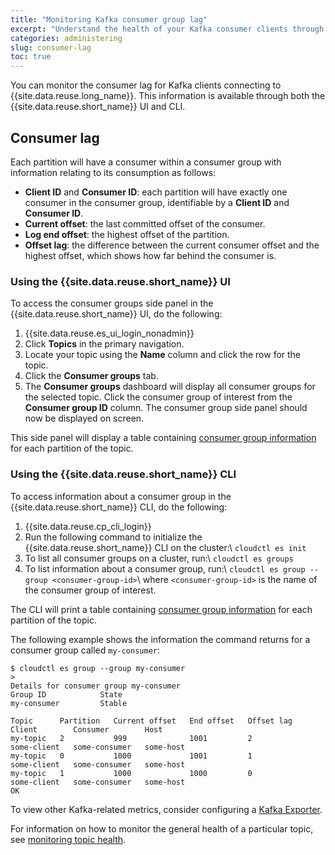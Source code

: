 ```yaml
---
title: "Monitoring Kafka consumer group lag"
excerpt: "Understand the health of your Kafka consumer clients through monitoring heuristics such as lag."
categories: administering
slug: consumer-lag
toc: true
---
```


You can monitor the consumer lag for Kafka clients connecting to {{site.data.reuse.long_name}}. This information is available through both the {{site.data.reuse.short_name}} UI and CLI.

## Consumer lag

Each partition will have a consumer within a consumer group with information relating to its consumption as follows:

- **Client ID** and **Consumer ID**: each partition will have exactly one consumer in the consumer group, identifiable by a **Client ID** and **Consumer ID**.
- **Current offset**: the last committed offset of the consumer.
- **Log end offset**: the highest offset of the partition.
- **Offset lag**: the difference between the current consumer offset and the highest offset, which shows how far behind the consumer is.

### Using the {{site.data.reuse.short_name}} UI

To access the consumer groups side panel in the {{site.data.reuse.short_name}} UI, do the following:

1. {{site.data.reuse.es_ui_login_nonadmin}}
2. Click **Topics** in the primary navigation.
3. Locate your topic using the **Name** column and click the row for the topic.
4. Click the **Consumer groups** tab.
5. The **Consumer groups** dashboard will display all consumer groups for the selected topic.
   Click the consumer group of interest from the **Consumer group ID** column.
   The consumer group side panel should now be displayed on screen.

This side panel will display a table containing [consumer group information](#consumer-lag) for each partition of the topic.

### Using the {{site.data.reuse.short_name}} CLI

To access information about a consumer group in the {{site.data.reuse.short_name}} CLI, do the following:

1. {{site.data.reuse.cp_cli_login}}
2. Run the following command to initialize the {{site.data.reuse.short_name}} CLI on the cluster:\\
   `cloudctl es init`
3. To list all consumer groups on a cluster, run:\\
   `cloudctl es groups`
4. To list information about a consumer group, run:\\
   `cloudctl es group --group <consumer-group-id>`\\
   where `<consumer-group-id>` is the name of the consumer group of interest.

The CLI will print a table containing [consumer group information](#consumer-lag) for each partition of the topic.

The following example shows the information the command returns for a consumer group called `my-consumer`:

```
$ cloudctl es group --group my-consumer
>
Details for consumer group my-consumer
Group ID            State
my-consumer         Stable

Topic      Partition   Current offset   End offset   Offset lag   Client        Consumer        Host
my-topic   2           999              1001         2            some-client   some-consumer   some-host
my-topic   0           1000             1001         1            some-client   some-consumer   some-host
my-topic   1           1000             1000         0            some-client   some-consumer   some-host
OK
```

To view other Kafka-related metrics, consider configuring a [Kafka Exporter](../../installing/configuring/#configuring-the-kafka-exporter).

For information on how to monitor the general health of a particular topic, see [monitoring topic health](../topic-health).
